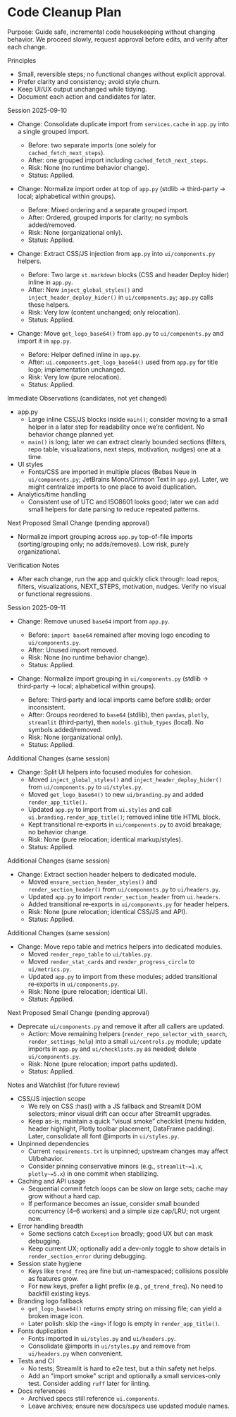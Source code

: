 # Code Cleanup Plan

Purpose: Guide safe, incremental code housekeeping without changing behavior. We proceed slowly, request approval before edits, and verify after each change.

Principles
- Small, reversible steps; no functional changes without explicit approval.
- Prefer clarity and consistency; avoid style churn.
- Keep UI/UX output unchanged while tidying.
- Document each action and candidates for later.

Session 2025-09-10
- Change: Consolidate duplicate import from `services.cache` in `app.py` into a single grouped import.
  - Before: two separate imports (one solely for `cached_fetch_next_steps`).
  - After: one grouped import including `cached_fetch_next_steps`.
  - Risk: None (no runtime behavior change).
  - Status: Applied.

- Change: Normalize import order at top of `app.py` (stdlib → third‑party → local; alphabetical within groups).
  - Before: Mixed ordering and a separate grouped import.
  - After: Ordered, grouped imports for clarity; no symbols added/removed.
  - Risk: None (organizational only).
  - Status: Applied.

- Change: Extract CSS/JS injection from `app.py` into `ui/components.py` helpers.
  - Before: Two large `st.markdown` blocks (CSS and header Deploy hider) inline in `app.py`.
  - After: New `inject_global_styles()` and `inject_header_deploy_hider()` in `ui/components.py`; `app.py` calls these helpers.
  - Risk: Very low (content unchanged; only relocation). 
  - Status: Applied.

- Change: Move `get_logo_base64()` from `app.py` to `ui/components.py` and import it in `app.py`.
  - Before: Helper defined inline in `app.py`.
  - After: `ui.components.get_logo_base64()` used from `app.py` for title logo; implementation unchanged.
  - Risk: Very low (pure relocation).
  - Status: Applied.

Immediate Observations (candidates, not yet changed)
- app.py
  - Large inline CSS/JS blocks inside `main()`; consider moving to a small helper in a later step for readability once we’re confident. No behavior change planned yet.
  - `main()` is long; later we can extract clearly bounded sections (filters, repo table, visualizations, next steps, motivation, nudges) one at a time.
- UI styles
  - Fonts/CSS are imported in multiple places (Bebas Neue in `ui/components.py`; JetBrains Mono/Crimson Text in `app.py`). Later, we might centralize imports to one place to avoid duplication.
- Analytics/time handling
  - Consistent use of UTC and ISO8601 looks good; later we can add small helpers for date parsing to reduce repeated patterns.

Next Proposed Small Change (pending approval)
- Normalize import grouping across `app.py` top-of-file imports (sorting/grouping only; no adds/removes). Low risk, purely organizational.

Verification Notes
- After each change, run the app and quickly click through: load repos, filters, visualizations, NEXT_STEPS, motivation, nudges. Verify no visual or functional regressions.

Session 2025-09-11
- Change: Remove unused `base64` import from `app.py`.
  - Before: `import base64` remained after moving logo encoding to `ui/components.py`.
  - After: Unused import removed.
  - Risk: None (no runtime behavior change).
  - Status: Applied.

- Change: Normalize import grouping in `ui/components.py` (stdlib → third‑party → local; alphabetical within groups).
  - Before: Third‑party and local imports came before stdlib; order inconsistent.
  - After: Groups reordered to `base64` (stdlib), then `pandas`, `plotly`, `streamlit` (third‑party), then `models.github_types` (local). No symbols added/removed.
  - Risk: None (organizational only).
  - Status: Applied.

Additional Changes (same session)
- Change: Split UI helpers into focused modules for cohesion.
  - Moved `inject_global_styles()` and `inject_header_deploy_hider()` from `ui/components.py` to `ui/styles.py`.
  - Moved `get_logo_base64()` to new `ui/branding.py` and added `render_app_title()`.
  - Updated `app.py` to import from `ui.styles` and call `ui.branding.render_app_title()`; removed inline title HTML block.
  - Kept transitional re‑exports in `ui/components.py` to avoid breakage; no behavior change.
  - Risk: None (pure relocation; identical markup/styles).
  - Status: Applied.

Additional Changes (same session)
- Change: Extract section header helpers to dedicated module.
  - Moved `ensure_section_header_styles()` and `render_section_header()` from `ui/components.py` to `ui/headers.py`.
  - Updated `app.py` to import `render_section_header` from `ui.headers`.
  - Added transitional re‑exports in `ui/components.py` for header helpers.
  - Risk: None (pure relocation; identical CSS/JS and API).
  - Status: Applied.

Additional Changes (same session)
- Change: Move repo table and metrics helpers into dedicated modules.
  - Moved `render_repo_table` to `ui/tables.py`.
  - Moved `render_stat_cards` and `render_progress_circle` to `ui/metrics.py`.
  - Updated `app.py` to import from these modules; added transitional re‑exports in `ui/components.py`.
  - Risk: None (pure relocation; identical UI).
  - Status: Applied.

Next Proposed Small Change (pending approval)
- Deprecate `ui/components.py` and remove it after all callers are updated.
  - Action: Move remaining helpers (`render_repo_selector_with_search`, `render_settings_help`) into a small `ui/controls.py` module; update imports in `app.py` and `ui/checklists.py` as needed; delete `ui/components.py`.
  - Risk: None (pure relocation; import paths updated).
  - Status: Applied.

Notes and Watchlist (for future review)
- CSS/JS injection scope
  - We rely on CSS :has() with a JS fallback and Streamlit DOM selectors; minor visual drift can occur after Streamlit upgrades.
  - Keep as-is; maintain a quick “visual smoke” checklist (menu hidden, header highlight, Plotly toolbar placement, DataFrame padding). Later, consolidate all font @imports in `ui/styles.py`.
- Unpinned dependencies
  - Current `requirements.txt` is unpinned; upstream changes may affect UI/behavior.
  - Consider pinning conservative minors (e.g., `streamlit~=1.x`, `plotly~=5.x`) in one commit when stabilizing.
- Caching and API usage
  - Sequential commit fetch loops can be slow on large sets; cache may grow without a hard cap.
  - If performance becomes an issue, consider small bounded concurrency (4–6 workers) and a simple size cap/LRU; not urgent now.
- Error handling breadth
  - Some sections catch `Exception` broadly; good UX but can mask debugging.
  - Keep current UX; optionally add a dev-only toggle to show details in `render_section_error` during debugging.
- Session state hygiene
  - Keys like `trend_freq` are fine but un-namespaced; collisions possible as features grow.
  - For new keys, prefer a light prefix (e.g., `gd_trend_freq`). No need to backfill existing keys.
- Branding logo fallback
  - `get_logo_base64()` returns empty string on missing file; can yield a broken image icon.
  - Later polish: skip the `<img>` if logo is empty in `render_app_title()`.
- Fonts duplication
  - Fonts imported in `ui/styles.py` and `ui/headers.py`.
  - Consolidate @imports in `ui/styles.py` and remove from `ui/headers.py` when convenient.
- Tests and CI
  - No tests; Streamlit is hard to e2e test, but a thin safety net helps.
  - Add an "import smoke" script and optionally a small services-only test. Consider adding `ruff` later for linting.
- Docs references
  - Archived specs still reference `ui.components`.
  - Leave archives; ensure new docs/specs use updated module names.
